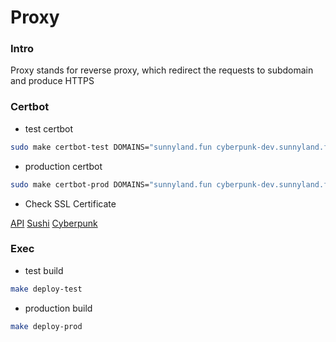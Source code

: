 # Proxy

### Intro

Proxy stands for reverse proxy,
which redirect the requests to subdomain and produce HTTPS

### Certbot

- test certbot

```sh
sudo make certbot-test DOMAINS="sunnyland.fun cyberpunk-dev.sunnyland.fun sushi-dev.sunnyland.fun alien-dev.sunnyland.fun catpunch-dev.sunnyland.fun api.sunnyland.fun" EMAIL=egg734631@gmail.com
```

- production certbot

```sh
sudo make certbot-prod DOMAINS="sunnyland.fun cyberpunk-dev.sunnyland.fun sushi-dev.sunnyland.fun alien-dev.sunnyland.fun catpunch-dev.sunnyland.fun api.sunnyland.fun" EMAIL=egg734631@gmail.com
```

- Check SSL Certificate

[API](https://www.ssllabs.com/ssltest/analyze.html?d=api.sunnyland.fun)
[Sushi](https://www.ssllabs.com/ssltest/analyze.html?d=sushi%2ddev.sunnyland.fun)
[Cyberpunk](https://www.ssllabs.com/ssltest/analyze.html?d=cyberpunk-dev.sunnyland.fun)

### Exec

- test build

```sh
make deploy-test
```

- production build

```sh
make deploy-prod
```
